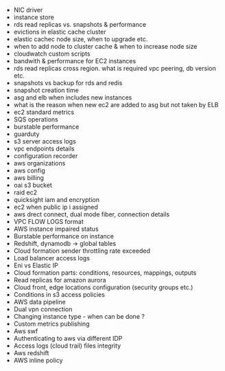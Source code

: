 * NIC driver
* instance store
* rds read replicas vs. snapshots & performance
* evictions in elastic cache cluster
* elastic cachec node size, when to upgrade etc.
* when to add node to cluster cache & when to increase node size
* cloudwatch custom scripts
* bandwith & performance for EC2 instances
* rds read replicas cross region. what is required vpc peering, db version etc.
* snapshots vs backup for rds and redis
* snapshot creation time
* asg and elb when includes new instances
* what is the reason when new ec2 are added to asg but not taken by ELB
* ec2 standard metrics
* SQS operations
* burstable performance
* guarduty
* s3 server access logs
* vpc endpoints details
* configuration recorder
* aws organizations
* aws config
* aws billing 
* oai s3 bucket
* raid ec2
* quicksight iam and encryption
* ec2 when public ip i assigned
* aws drect connect, dual mode fiber, connection details
* VPC FLOW LOGS format
* AWS instance impaired status
* Burstable performance on instance
* Redshift, dynamodb -> global tables
* Cloud formation sender throttling rate exceeded
* Load balancer access logs
* Eni vs Elastic IP
* Cloud formation parts: conditions, resources, mappings, outputs
* Read replicas for amazon aurora 
* Cloud front, edge locations configuration (security groups etc.)
* Conditions in s3 access policies
* AWS data pipeline
* Dual vpn connection
* Changing instance type - when can be done ?
* Custom metrics publishing 
* Aws swf 
* Authenticating to aws via different IDP 
* Access logs (cloud trail) files integrity
* Aws redshift 
* AWS inline policy
